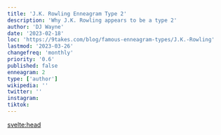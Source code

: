 ```yaml
---
title: 'J.K. Rowling Enneagram Type 2'
description: 'Why J.K. Rowling appears to be a type 2'
author: 'DJ Wayne'
date: '2023-02-18'
loc: 'https://9takes.com/blog/famous-enneagram-types/J.K.-Rowling'
lastmod: '2023-03-26'
changefreq: 'monthly'
priority: '0.6'
published: false
enneagram: 2
type: ['author']
wikipedia: ''
twitter: ''
instagram:
tiktok:
---
```


<svelte:head>
<meta property="og:image" content="https://9takes.com/types/2s/J.K.-Rowling.webp" />
  <link rel="canonical" href="https://9takes.com/blog/famous-enneagram-types/J.K.-Rowling">
</svelte:head>
<script>
	import  PopCard  from "../../../lib/components/atoms/PopCard.svelte";
</script>
<div
	style="display: flex;
    justify-content: center;
    margin: 1rem 0;
	"
>
	<PopCard
		image={`/types/2s/${'J.K.-Rowling'}.webp`}
		showIcon={false}
		displayText="J.K. Rowling"
		altText=""
		subtext=""
	/>
</div>

<p class="firstLetter"></p>

